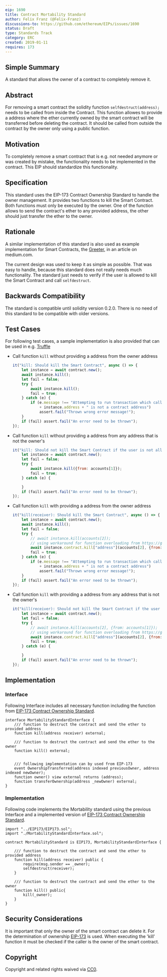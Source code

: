 ```yaml
---
eip: 1690
title: Contract Mortability Standard
author: Felix Franz (@Felix-Franz)
discussions-to: https://github.com/ethereum/EIPs/issues/1690
status: Draft
type: Standards Track
category: ERC
created: 2019-01-11
requires: 173
---
```


## Simple Summary

A standard that allows the owner of a contract to completely remove it.

## Abstract

For removing a smart contract the solidity function `selfdestruct(address);` needs to be called from inside the Contract.
This function allowes to provide a address where the ether currently owned by the smart contract will be transferred before deleting the contract.
It should be called from outside the contract by the owner only using a public function.

## Motivation

To completely remove a smart contract that is e.g. not needed anymore or was created by mistake, the functionality needs to be implemented in the contract.
This EIP should standardize this functionality.

## Specification

This standard uses the EIP-173 Contract Ownership Standard to handle the owner management.
It provides two functions to kill the Smart Contract.
Both functions must only be executed by the owner.
One of the function allows to send the contract's ether to any provided address, the other should just transfer the ether to the owner.

## Rationale

A similar implementation of this standard is also used as example implementation for Smart Contracts, the [Greeter](https://medium.com/shokone/https-medium-com-shokone-building-a-hello-world-smart-contract-on-ethereum-f303c7d05f0), in an article on medium.com.

The current design was used to keep it as simple as possible.
That was easy to handle, because this standard does not really needs much functionality.
The standard just needs to verify if the user is allowed to kill the Smart Contract and call `selfdestruct`.

## Backwards Compatibility

The standard is compatible until solidity version 0.2.0.
There is no need of this standard to be compatible with older versions.

## Test Cases

For following test cases, a sample implementation is also provided that can be used in e.g. [Truffle](https://truffleframework.com/truffle)

* Call function `kill` without providing a address from the owner address
	```javascript
	it("kill: Should kill the Smart Contract", async () => {
		let instance = await contract.new();
		await instance.kill();
		let fail = false;
		try {
			await instance.kill();
			fail = true;
		} catch (e) {
			if (e.message !== "Attempting to run transaction which calls a contract function, but recipient address "
				+ instance.address + " is not a contract address")
				assert.fail("Thrown wrong error message!");
		}
		if (fail) assert.fail("An error need to be thrown");
	});
	```
  
* Call function `kill` without providing a address from any address that is not the owner's
  	```javascript
	it("kill: Should not kill the Smart Contract if the user is not allowed", async () => {
		let instance = await contract.new();
		let fail = false;
		try {
			await instance.kill({from: accounts[1]});
			fail = true;
		} catch (e) {

		}
		if (fail) assert.fail("An error need to be thrown");
	});
	```
  
* Call function `kill` with providing a address from the owner address
  	```javascript
	it("kill(receiver): Should kill the Smart Contract", async () => {
		let instance = await contract.new();
		await instance.kill();
		let fail = false;
		try {
			// await instance.kill(accounts[2]);
			// using workaround for function overloading from https://github.com/trufflesuite/truffle/issues/737#issuecomment-422708305
			await instance.contract.kill["address"](accounts[2], {from: accounts[0]});
			fail = true;
		} catch (e) {
			if (e.message !== "Attempting to run transaction which calls a contract function, but recipient address "
				+ instance.address + " is not a contract address")
				assert.fail("Thrown wrong error message!");
		}
		if (fail) assert.fail("An error need to be thrown");
	});
	```
  
* Call function `kill` with providing a address from any address that is not the owner's
	```javascript
	it("kill(receiver): Should not kill the Smart Contract if the user is not allowed", async () => {
		let instance = await contract.new();
		let fail = false;
		try {
			// await instance.kill(accounts[2], {from: accounts[1]});
			// using workaround for function overloading from https://github.com/trufflesuite/truffle/issues/737#issuecomment-422708305
			await instance.contract.kill["address"](accounts[2], {from: accounts[1]});
			fail = true;
		} catch (e) {

		}
		if (fail) assert.fail("An error need to be thrown");
	});
	```

## Implementation

### Interface

Following Interface includes all necessary function including the function from [EIP-173 Contract Ownership Standard](https://eips.ethereum.org/EIPS/eip-173).

```solidity
interface MortabilityStandardInterface {
    /// function to destruct the contract and send the ether to provided address
    function kill(address receiver) external;

    /// function to destruct the contract and send the ether to the owner
    function kill() external;


    /// following implementation can by used from EIP-173
    event OwnershipTransferred(address indexed previousOwner, address indexed newOwner);
    function owner() view external returns (address);
    function transferOwnership(address _newOwner) external;
}
```

### Implementation

Following code implements the Mortability standard using the previous Interface and a implemented version of [EIP-173 Contract Ownership Standard](https://eips.ethereum.org/EIPS/eip-173).

```solidity
import "../EIP173/EIP173.sol";
import "./MortabilityStandardInterface.sol";

contract MortabilityStandard is EIP173, MortabilityStandardInterface {

    /// function to destruct the contract and send the ether to provided address
    function kill(address receiver) public {
        require(msg.sender == _owner);
        selfdestruct(receiver);
    }

    /// function to destruct the contract and send the ether to the owner
    function kill() public{
        kill(_owner);
    }
}
```

## Security Considerations

It is important that only the owner of the smart contract can delete it.
For the determination of ownership [EIP-173](https://eips.ethereum.org/EIPS/eip-173) is used.
When executing the 'kill' function it must be checked if the caller is the owner of the smart contract.

## Copyright
Copyright and related rights waived via [CC0](https://creativecommons.org/publicdomain/zero/1.0/).
